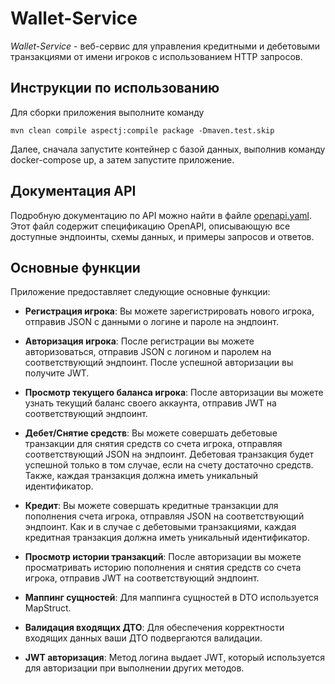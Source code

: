 # Wallet-Service

*Wallet-Service* - веб-сервис для управления кредитными и дебетовыми транзакциями от имени игроков с использованием HTTP запросов.

## Инструкции по использованию

Для сборки приложения выполните команду
 
`mvn clean compile aspectj:compile package -Dmaven.test.skip`

Далее, сначала запустите контейнер с базой данных, выполнив команду docker-compose up, а затем запустите приложение.

## Документация API

Подробную документацию по API можно найти в файле [openapi.yaml](openapi.yaml). Этот файл содержит спецификацию OpenAPI, описывающую все доступные эндпоинты, схемы данных, и примеры запросов и ответов.

## Основные функции

Приложение предоставляет следующие основные функции:

- **Регистрация игрока**: Вы можете зарегистрировать нового игрока, отправив JSON с данными о логине и пароле на эндпоинт.

- **Авторизация игрока**: После регистрации вы можете авторизоваться, отправив JSON с логином и паролем на соответствующий эндпоинт. После успешной авторизации вы получите JWT.

- **Просмотр текущего баланса игрока**: После авторизации вы можете узнать текущий баланс своего аккаунта, отправив JWT на соответствующий эндпоинт.

- **Дебет/Снятие средств**: Вы можете совершать дебетовые транзакции для снятия средств со счета игрока, отправляя соответствующий JSON на эндпоинт. Дебетовая транзакция будет успешной только в том случае, если на счету достаточно средств. Также, каждая транзакция должна иметь уникальный идентификатор.

- **Кредит**: Вы можете совершать кредитные транзакции для пополнения счета игрока, отправляя JSON на соответствующий эндпоинт. Как и в случае с дебетовыми транзакциями, каждая кредитная транзакция должна иметь уникальный идентификатор.

- **Просмотр истории транзакций**: После авторизации вы можете просматривать историю пополнения и снятия средств со счета игрока, отправив JWT на соответствующий эндпоинт.

- **Маппинг сущностей**: Для маппинга сущностей в DTO используется MapStruct.

- **Валидация входящих ДТО**: Для обеспечения корректности входящих данных ваши ДТО подвергаются валидации.

- **JWT авторизация**: Метод логина выдает JWT, который используется для авторизации при выполнении других методов.
